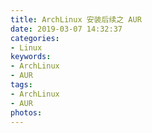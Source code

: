 ```yaml
---
title: ArchLinux 安装后续之 AUR
date: 2019-03-07 14:32:37
categories:
- Linux
keywords:
- ArchLinux
- AUR
tags:
- ArchLinux
- AUR
photos:
---
```

